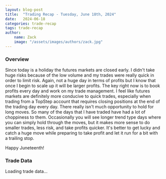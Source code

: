 ```yaml
---
layout: blog-post
title:  "Trading Recap - Tuesday, June 18th, 2024"
date:   2024-06-18
categories: trade-recap
tags: trade-recap
author:
    name: Zack
    image: "/assets/images/authors/zack.jpg"
---
```


### Overview
Since today is a holiday the futures markets are closed early. I didn't take huge risks because of the low volume and my trades were really quick in order to limit risk. Again, not a huge day in terms of profits but I know that once I begin to scale up it will be larger profits. The key right now is to book profits every day and work on my trade management. I feel like futures markets are definitely more conducive to quick trades, especially when trading from a TopStep account that requires closing positions at the end of the trading day every day. There really isn't much opportunity to hold for long moves. So many of the days that I have traded have had a lot of choppiness to them. Occasionally you will see longer trend type days where you can simply hold through the moves, but it makes more sense to do smaller trades, less risk, and take profits quicker. It's better to get lucky and catch a huge move while preparing to take profit and let it run for a bit with a trailing stop. 

Happy Juneteenth! 


### Trade Data

<div class="trade-table-container">
<div id="trade-table-placeholder">Loading trade data...</div>

<script>
  document.addEventListener("DOMContentLoaded", function() {
    const tradeDate = "2024-06-19";  // Replace with the date of the trades you want to display
    const apiEndpoint = "https://x6vqzeow7a.execute-api.us-east-1.amazonaws.com/default/get-trade-recaps";
    fetchTradeData(tradeDate, 'trade-table-placeholder', apiEndpoint);
  });
</script>


</div>